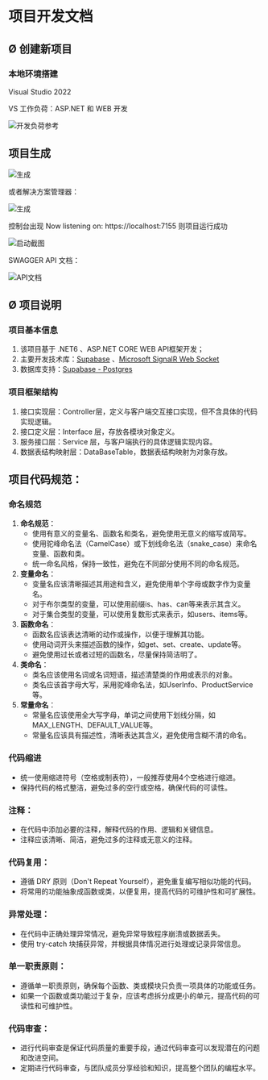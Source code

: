 # **项目开发文档**

## Ø  创建新项目

### 本地环境搭建

Visual Studio 2022 

VS 工作负荷：ASP.NET 和 WEB 开发

![开发负荷参考](https://github.com/518651/Elo_Matching/blob/main/img/dev/DevEnvInstall.png)



## 项目生成

![生成](https://github.com/518651/Elo_Matching/blob/main/img/dev/Dev_Screen_20240326220033160.png)

或者解决方案管理器：

![生成](https://github.com/518651/Elo_Matching/blob/main/img/dev/Dev_Screen_20240326220033163.png)

控制台出现 Now listening on: https://localhost:7155 则项目运行成功

![启动截图](https://github.com/518651/Elo_Matching/blob/main/img/dev/Dev_Screen_20240326220033161.png)

SWAGGER API 文档：

![API文档](https://github.com/518651/Elo_Matching/blob/main/img/dev/Dev_Screen_20240326220033162.png)

## Ø 项目说明

### 项目基本信息

1. 该项目基于 .NET6 、ASP.NET CORE WEB API框架开发；
2. 主要开发技术库：[Supabase](https://supabase.com/docs/reference/csharp/initializing) 、[Microsoft SignalR Web Socket](https://dotnet.microsoft.com/zh-cn/apps/aspnet/signalr)
3. 数据库支持：[Supabase - Postgres](https://supabase.com/docs/reference/csharp/select)

### 项目框架结构

1. 接口实现层：Controller层，定义与客户端交互接口实现，但不含具体的代码实现逻辑。
2. 接口定义层：Interface 层，存放各模块对象定义。
3. 服务接口层：Service 层，与客户端执行的具体逻辑实现内容。
4. 数据表结构映射层：DataBaseTable，数据表结构映射为对象存放。

## 项目代码规范：

### 命名规范

1. **命名规范**：
   - 使用有意义的变量名、函数名和类名，避免使用无意义的缩写或简写。
   - 使用驼峰命名法（CamelCase）或下划线命名法（snake_case）来命名变量、函数和类。
   - 统一命名风格，保持一致性，避免在不同部分使用不同的命名规范。
2. **变量命名**：
   - 变量名应该清晰描述其用途和含义，避免使用单个字母或数字作为变量名。
   - 对于布尔类型的变量，可以使用前缀is、has、can等来表示其含义。
   - 对于集合类型的变量，可以使用复数形式来表示，如users、items等。
3. **函数命名**：
   - 函数名应该表达清晰的动作或操作，以便于理解其功能。
   - 使用动词开头来描述函数的操作，如get、set、create、update等。
   - 避免使用过长或者过短的函数名，尽量保持简洁明了。
4. **类命名**：
   - 类名应该使用名词或名词短语，描述清楚类的作用或表示的对象。
   - 类名应该首字母大写，采用驼峰命名法，如UserInfo、ProductService等。
5. **常量命名**：
   - 常量名应该使用全大写字母，单词之间使用下划线分隔，如MAX_LENGTH、DEFAULT_VALUE等。
   - 常量名应该具有描述性，清晰表达其含义，避免使用含糊不清的命名。

### 代码缩进

- 统一使用缩进符号（空格或制表符），一般推荐使用4个空格进行缩进。
- 保持代码的格式整洁，避免过多的空行或空格，确保代码的可读性。

### **注释**：

- 在代码中添加必要的注释，解释代码的作用、逻辑和关键信息。
- 注释应该清晰、简洁，避免过多的注释或无意义的注释。

### **代码复用**：

- 遵循 DRY 原则（Don't Repeat Yourself），避免重复编写相似功能的代码。
- 将常用的功能抽象成函数或类，以便复用，提高代码的可维护性和可扩展性。

### **异常处理**：

- 在代码中正确处理异常情况，避免异常导致程序崩溃或数据丢失。
- 使用 try-catch 块捕获异常，并根据具体情况进行处理或记录异常信息。

### **单一职责原则**：

- 遵循单一职责原则，确保每个函数、类或模块只负责一项具体的功能或任务。
- 如果一个函数或类功能过于复杂，应该考虑拆分成更小的单元，提高代码的可读性和可维护性。

### **代码审查**：

- 进行代码审查是保证代码质量的重要手段，通过代码审查可以发现潜在的问题和改进空间。
- 定期进行代码审查，与团队成员分享经验和知识，提高整个团队的编程水平。